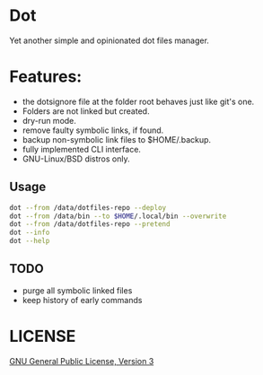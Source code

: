 # Dot
Yet another simple and opinionated dot files manager.

# Features:
 - the dotsignore file at the folder root behaves just like git's one.
 - Folders are not linked but created.
 - dry-run mode.
 - remove faulty symbolic links, if found.
 - backup non-symbolic link files to $HOME/.backup.
 - fully implemented CLI interface.
 - GNU-Linux/BSD distros only.

## Usage

```sh
dot --from /data/dotfiles-repo --deploy
dot --from /data/bin --to $HOME/.local/bin --overwrite
dot --from /data/dotfiles-repo --pretend
dot --info
dot --help
```

## TODO
- purge all symbolic linked files
- keep history of early commands

# LICENSE

[GNU General Public License, Version 3](https://www.gnu.org/licenses/gpl-3.0.en.html)
